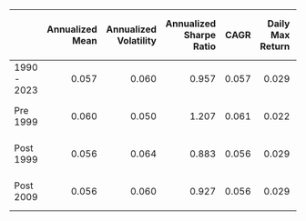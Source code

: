 |             |   Annualized Mean |   Annualized Volatility |   Annualized Sharpe Ratio |   CAGR |   Daily Max Return | Daily Max Return (Date)   |   Daily Min Return | Daily Min Return (Date)   |   Max Drawdown | Peak                | Bottom              | Recovery Date       |
|:------------|------------------:|------------------------:|--------------------------:|-------:|-------------------:|:--------------------------|-------------------:|:--------------------------|---------------:|:--------------------|:--------------------|:--------------------|
| 1990 - 2023 |             0.057 |                   0.060 |                     0.957 |  0.057 |              0.029 | 2020-03-24 00:00:00       |             -0.030 | 2020-03-12 00:00:00       |         -0.154 | 2008-03-18 00:00:00 | 2008-11-12 00:00:00 | 2009-10-06 00:00:00 |
| Pre 1999    |             0.060 |                   0.050 |                     1.207 |  0.061 |              0.022 | 1999-09-28 00:00:00       |             -0.018 | 1993-08-05 00:00:00       |         -0.062 | 1998-07-20 00:00:00 | 1998-08-31 00:00:00 | 1998-11-05 00:00:00 |
| Post 1999   |             0.056 |                   0.064 |                     0.883 |  0.056 |              0.029 | 2020-03-24 00:00:00       |             -0.030 | 2020-03-12 00:00:00       |         -0.154 | 2008-03-18 00:00:00 | 2008-11-12 00:00:00 | 2009-10-06 00:00:00 |
| Post 2009   |             0.056 |                   0.060 |                     0.927 |  0.056 |              0.029 | 2020-03-24 00:00:00       |             -0.030 | 2020-03-12 00:00:00       |         -0.127 | 2021-12-27 00:00:00 | 2022-10-20 00:00:00 | 2023-12-01 00:00:00 |